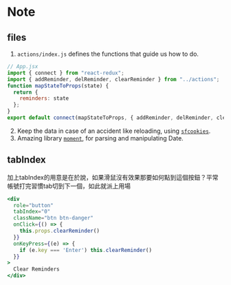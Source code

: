 # Note
## files

1. `actions/index.js` defines the functions that guide us how to do.
```js
// App.jsx
import { connect } from "react-redux";
import { addReminder, delReminder, clearReminder } from "../actions";
function mapStateToProps(state) {
  return {
    reminders: state
  };
}
export default connect(mapStateToProps, { addReminder, delReminder, clearReminder })(App);
```
2. Keep the data in case of an accident like reloading, using [`sfcookies`](https://www.npmjs.com/package/sfcookies).
3. Amazing library [`moment`](https://momentjs.com/), for parsing and manipulating Date.


## tabIndex
加上tabIndex的用意是在於說，如果滑鼠沒有效果那要如何點到這個按鈕？平常帳號打完習慣tab切到下一個，如此就派上用場

```jsx
<div
  role="button"
  tabIndex="0"
  className="btn btn-danger"
  onClick={() => {
    this.props.clearReminder()
  }}
  onKeyPress={(e) => {
    if (e.key === 'Enter') this.clearReminder()
  }}
>
  Clear Reminders
</div>
```
